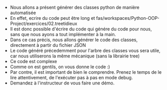 - Nous allons a présent générer des classes python de manière automatisée
- En effet, ecrire du code peut être long et fas/workspaces/Python-OOP-Project/exercices/02.treetidieux
- Il est donc possible d'écrire du code qui génére du code pour nous, sans que nous ayons a tout implémenter à la main.
- Dans ce cas précis, nous allons générer le code des classes, directement à partir du fichier JSON
- Le code généré précedemment pour l'arbre des classes vous sera utile, car nous utiliserons la même mécanique (sans la librairie tree)
- Ce code est complexe
- Comme on est gentils, on vous donne le code :)
- Par contre, il est important de bien le comprendre. Prenez le temps de le lire attentivement, de l'exécuter pas à pas en mode debug.
- Demandez à l'instructeur de vous faire une démo.
